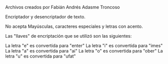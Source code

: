 Archivos creados por Fabián Andrés Adasme Troncoso

Encriptador y desencriptador de texto.

No acepta Mayúsculas, caracteres especiales y letras con acento.

Las "llaves" de encriptación que se utilizó son las siguientes:

La letra "e" es convertida para "enter"
La letra "i" es convertida para "imes"
La letra "a" es convertida para "ai"
La letra "o" es convertida para "ober"
La letra "u" es convertida para "ufat"
